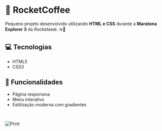 # 🚀 RocketCoffee

Pequeno projeto desenvolvido utilizando **HTML e CSS** durante a **Maratona Explorer 3** da Rocketseat. ☕🚀

## 💻 Tecnologias  
- HTML5  
- CSS3  

## 📌 Funcionalidades  
- Página responsiva  
- Menu interativo  
- Estilização moderna com gradientes  
 
 <br>
 

 
![Print](https://user-images.githubusercontent.com/85321713/187113942-18c58eec-16ca-4d3d-ae6d-7feffe5e77b4.png)
